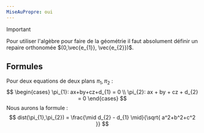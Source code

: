 ```yaml
---
MiseAuPropre: oui
---
```


>[!important]
>Pour utiliser l'algèbre pour faire de la géométrie il faut absolument définir un repaire orthonomée $(0,\vec{e_{1}}, \vec{e_{2}})$.

## Formules
Pour deux equations de deux plans $\pi_{1}, \pi_{2}$ : 
$$
\begin{cases}
\pi_{1}: ax+by+cz+d_{1} = 0 \\
\pi_{2}: ax + by + cz + d_{2} = 0
\end{cases}
$$
Nous aurons la formule : 
$$
dist(\pi_{1},\pi_{2}) = \frac{\mid d_{2} - d_{1} \mid}{\sqrt{ a^2+b^2+c^2 }}
$$
